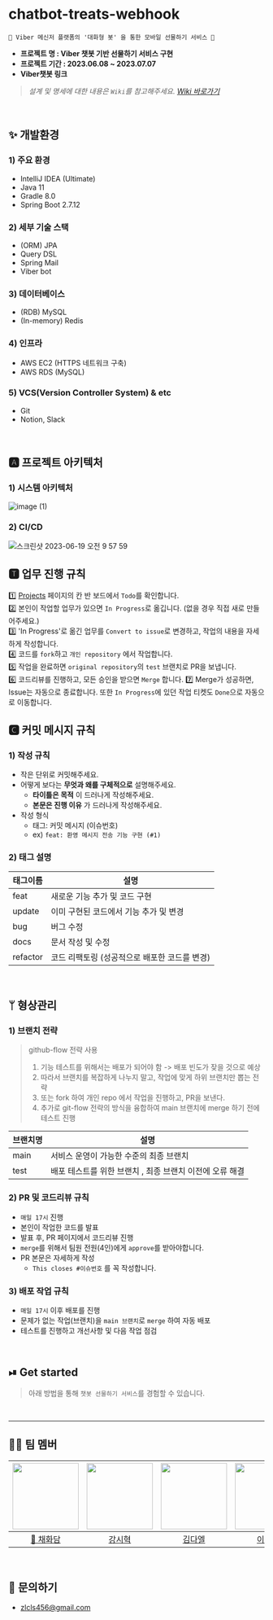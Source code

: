 # chatbot-treats-webhook

` 🎁 Viber 메신저 플랫폼의 '대화형 봇' 을 통한 모바일 선물하기 서비스 🎁 `

* **프로젝트 명 : Viber 챗봇 기반 선물하기 서비스 구현**
* **프로젝트 기간 : 2023.06.08 ~ 2023.07.07**
* **Viber챗봇 링크**

> *설계 및 명세에 대한 내용은  `Wiki`를 참고해주세요.*
> *[Wiki 바로가기](https://github.com/sharetreats-team/chatbot-treats-webhook/wiki)*

<br>

## ✨  개발환경

### 1) 주요 환경

- IntelliJ IDEA (Ultimate)
- Java 11
- Gradle 8.0
- Spring Boot 2.7.12

### 2) 세부 기술 스택

- (ORM) JPA
- Query DSL
- Spring Mail
- Viber bot

### 3) 데이터베이스

- (RDB) MySQL
- (In-memory) Redis

### 4) 인프라

- AWS EC2 (HTTPS 네트워크 구축)
- AWS RDS (MySQL)

### 5) VCS(Version Controller System) & etc

- Git
- Notion, Slack

<br>

##  🅰 프로젝트 아키텍처

### 1) 시스템 아키텍처

![image (1)](https://github.com/sharetreats-team/chatbot-treats-webhook/assets/79829085/b48ed74c-c008-445d-9b62-f2a51c74c789)


### 2) CI/CD

<img alt="스크린샷 2023-06-19 오전 9 57 59" src="https://github.com/sharetreats-team/chatbot-treats-webhook/assets/79829085/fda52d09-ddb8-4007-9ce7-c211276528ae">

<br>

## 🆃 업무 진행 규칙
1️⃣ [Projects](https://github.com/orgs/sharetreats-team/projects/1) 페이지의 칸 반 보드에서 `Todo`를 확인합니다. <br>
2️⃣ 본인이 작업할 업무가 있으면 `In Progress`로 옮깁니다. (없을 경우 직접 새로 만들어주세요.) <br>
3️⃣ 'In Progress'로 옮긴 업무를 `Convert to issue`로 변경하고, 작업의 내용을 자세하게 작성합니다. <br>
4️⃣ 코드를 `fork`하고 `개인 repository` 에서 작업합니다. <br>
5️⃣ 작업을 완료하면 `original repository`의 `test` 브랜치로 PR을 보냅니다. <br>
6️⃣ 코드리뷰를 진행하고, 모든 승인을 받으면 `Merge` 합니다.
7️⃣ Merge가 성공하면, Issue는 자동으로 종료합니다. 또한 `In Progress`에 있던 작업 티켓도 `Done`으로 자동으로 이동합니다.


## 🅲 커밋 메시지 규칙

### 1) 작성 규칙
* 작은 단위로 커밋해주세요.
* 어떻게 보다는 __무엇과 왜를 구체적으로__ 설명해주세요.
  * __타이틀은 목적__ 이 드러나게 작성해주세요. 
  * __본문은 진행 이유__ 가 드러나게 작성해주세요.
* 작성 형식
  * 태그: 커밋 메시지 (이슈번호)
  * ex) `feat: 환영 메시지 전송 기능 구현 (#1)`

### 2) 태그 설명
| 태그이름     | 설명                         |
|----------|----------------------------|
| feat     | 새로운 기능 추가 및 코드 구현          |
| update   | 이미 구현된 코드에서 기능 추가 및 변경     |
| bug      | 버그 수정                      |
| docs     | 문서 작성 및 수정                 |
| refactor | 코드 리팩토링 (성공적으로 배포한 코드를 변경) |

<br>

## ᛘ 형상관리

### 1) 브랜치 전략
> github-flow 전략 사용
> 1) 기능 테스트를 위해서는 배포가 되어야 함 -> 배포 빈도가 잦을 것으로 예상
> 3) 따라서 브랜치를 복잡하게 나누지 말고, 작업에 맞게 하위 브랜치만 뽑는 전략
> 4) 또는 fork 하여 개인 repo 에서 작업을 진행하고, PR을 보낸다.
> 5) 추가로 git-flow 전략의 방식을 융합하여 main 브랜치에 merge 하기 전에 테스트 진행

| 브랜치명         | 설명                                          |
|--------------|---------------------------------------------|
| main         | 서비스 운영이 가능한 수준의 최종 브랜치  |
| test       | 배포 테스트를 위한 브랜치 , 최종 브랜치 이전에 오류 해결|



### 2) PR 및 코드리뷰 규칙

- `매일 17시` 진행
- 본인이 작업한 코드를 발표
- 발표 후, PR 페이지에서 코드리뷰 진행
- `merge`를 위해서 팀원 전원(4인)에게 `approve`를 받아야합니다.
- PR 본문은 자세하게 작성
  - `This closes #이슈번호` 를 꼭 작성합니다. 


### 3) 배포 작업 규칙

- `매일 17시` 이후 배포를 진행
- 문제가 없는 작업(브랜치)을 `main 브랜치`로 `merge` 하여 자동 배포
- 테스트를 진행하고 개선사항 및 다음 작업 점검


<br>

## ⏯ Get started

> 아래 방법을 통해 `챗봇 선물하기 서비스`를 경험할 수 있습니다.

<br>

---

## 👨‍💻 팀 멤버

| [<img src="https://avatars.githubusercontent.com/u/61264510?v=4" width="130px;" alt=""/>](https://github.com/Damm06) | [<img src="https://avatars.githubusercontent.com/u/79829085?v=4" width="130px;" alt=""/>](https://github.com/Si-Hyeak-KANG) | [<img src="https://avatars.githubusercontent.com/u/104256143?v=4" width="130px">](https://github.com/Daeell) | [<img src="https://avatars.githubusercontent.com/u/82653075?v=4" width="130px" >](https://github.com/tlqkrus012345) |
|:--------------------------------------------------------------------------------------------------------------------:|:---------------------------------------------------------------------------------------------------------------------------:|:------------------------------------------------------------------------------------------------------------:|:-------------------------------------------------------------------------------------------------------------------:|
|                                         [🌟 채화담](https://github.com/Damm06)                                          |                                           [강시혁](https://github.com/Si-Hyeak-KANG)                                           |                                       [김다엘](https://github.com/Daeell)                                       |                                       [이규호](https://github.com/tlqkrus012345)                                       |

<br>

## 📧 문의하기

- zlcls456@gmail.com
